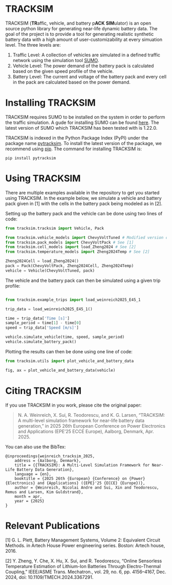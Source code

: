 # TRACKSIM

TRACKSIM (**TR**affic, vehicle, and battery p**ACK** **SIM**ulator) is an open source python library for generating near-life dynamic battery data. The goal of the project is to provide a tool for generating realistic synthetic battery data with a high amount of user-customizability at every simuation level. 
The three levels are:

1. Traffic Level: A collection of vehicles are simulated in a defined traffic network using the simulation tool [SUMO](https://sumo.dlr.de/docs/index.html).
2. Vehicle Level: The power demand of the battery pack is calculated based on the given speed profile of the vehicle.
3. Battery Level: The current and voltage of the battery pack and every cell in the pack are calculated based on the power demand.

# Installing TRACKSIM

TRACKSIM requires SUMO to be installed on the system in order to perform the traffic simulation. A gude for installing SUMO can be found [here](https://sumo.dlr.de/docs/Installing/index.html). The latest version of SUMO which TRACKSIM has been tested with is 1.22.0.

TRACKSIM is indexed in the Python Package Index (PyPI) under the package name [pytracksim](https://pypi.org/project/pytracksim/). To install the latest version of the package, we recommend using [pip](https://pip.pypa.io/en/stable/).
The command for installing TRACKSIM is:

`pip install pytracksim`

# Using TRACKSIM

There are multiple examples available in the repository to get you started using TRACKSIM. In the example below, we simulate a vehicle and battery pack given in [1] with the cells in the battery pack being modeled as in [2].

Setting up the battery pack and the vehicle can be done using two lines of code:
```python
from tracksim.tracksim import Vehicle, Pack

from tracksim.vehicle_models import ChevyVoltTuned # Modified version of the model in [1]
from tracksim.pack_models import ChevyVoltPack # See [1]
from tracksim.cell_models import load_Zheng2024 # See [2]
from tracksim.temperature_models import Zheng2024Temp # See [2]

Zheng2024Cell = load_Zheng2024()
pack = Pack(ChevyVoltPack, Zheng2024Cell, Zheng2024Temp)
vehicle = Vehicle(ChevyVoltTuned, pack)
```

The vehicle and the battery pack can then be simulated using a given trip profile:
```python

from tracksim.example_trips import load_weinreich2025_E45_1

trip_data = load_weinreich2025_E45_1()

time = trip_data['Time [s]']
sample_period = time[1] - time[0]
speed = trip_data['Speed [m/s]']

vehicle.simulate_vehicle(time, speed, sample_period)
vehicle.simulate_battery_pack()
```

Plotting the results can then be done using one line of code:
```python
from tracksim.utils import plot_vehicle_and_battery_data

fig, ax = plot_vehicle_and_battery_data(vehicle)
```

# Citing TRACKSIM
If you use TRACKSIM in you work, please cite the original paper:

> N. A. Weinreich, X. Sui, R. Teodorescu, and K. G. Larsen, “TRACKSIM: A multi-level simulation framework for near-life battery data generation,” in 2025 26th European Conference on Power Electronics and Applications (EPE’25 ECCE Europe), Aalborg, Denmark, Apr. 2025.

You can also use the BibTex:

```
@inproceedings{weinreich_tracksim_2025,
	address = {Aalborg, Denmark},
	title = {{TRACKSIM}: A Multi-Level Simulation Framework for Near-Life Battery Data Generation},
	language = {en},
	booktitle = {2025 26th {European} {Conference} on {Power} {Electronics} and {Applications} ({EPE}'25 {ECCE} {Europe})},
	author = {Weinreich, Nicolai Andre and Sui, Xin and Teodorescu, Remus and Larsen, Kim Guldstrand},
	month = apr,
	year = {2025}
}
```
# Relevant Publications

[1] G. L. Plett, Battery Management Systems, Volume 2: Equivalent Circuit Methods. in Artech House Power engineering series. Boston: Artech house, 2016.

[2] Y. Zheng, Y. Che, X. Hu, X. Sui, and R. Teodorescu, “Online Sensorless Temperature Estimation of Lithium-Ion Batteries Through Electro-Thermal Coupling,” IEEE/ASME Trans. Mechatron., vol. 29, no. 6, pp. 4156–4167, Dec. 2024, doi: 10.1109/TMECH.2024.3367291.
